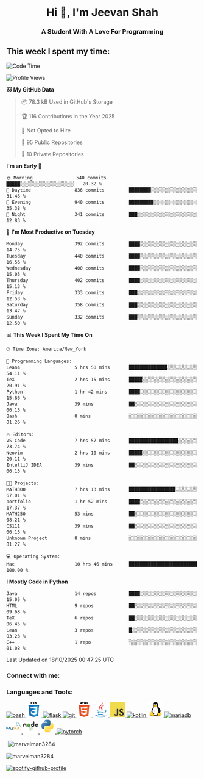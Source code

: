 <h1 align="center">Hi 👋, I'm Jeevan Shah</h1>
<h3 align="center">A Student With A Love For Programming</h3>

## This week I spent my time:

<!--START_SECTION:waka-->
![Code Time](http://img.shields.io/badge/Code%20Time-642%20hrs%202%20mins-blue)

![Profile Views](http://img.shields.io/badge/Profile%20Views-0-blue)

**🐱 My GitHub Data** 

> 📦 78.3 kB Used in GitHub's Storage 
 > 
> 🏆 116 Contributions in the Year 2025
 > 
> 🚫 Not Opted to Hire
 > 
> 📜 95 Public Repositories 
 > 
> 🔑 10 Private Repositories 
 > 
**I'm an Early 🐤** 

```text
🌞 Morning                540 commits         █████░░░░░░░░░░░░░░░░░░░░   20.32 % 
🌆 Daytime                836 commits         ████████░░░░░░░░░░░░░░░░░   31.46 % 
🌃 Evening                940 commits         █████████░░░░░░░░░░░░░░░░   35.38 % 
🌙 Night                  341 commits         ███░░░░░░░░░░░░░░░░░░░░░░   12.83 % 
```
📅 **I'm Most Productive on Tuesday** 

```text
Monday                   392 commits         ████░░░░░░░░░░░░░░░░░░░░░   14.75 % 
Tuesday                  440 commits         ████░░░░░░░░░░░░░░░░░░░░░   16.56 % 
Wednesday                400 commits         ████░░░░░░░░░░░░░░░░░░░░░   15.05 % 
Thursday                 402 commits         ████░░░░░░░░░░░░░░░░░░░░░   15.13 % 
Friday                   333 commits         ███░░░░░░░░░░░░░░░░░░░░░░   12.53 % 
Saturday                 358 commits         ███░░░░░░░░░░░░░░░░░░░░░░   13.47 % 
Sunday                   332 commits         ███░░░░░░░░░░░░░░░░░░░░░░   12.50 % 
```


📊 **This Week I Spent My Time On** 

```text
🕑︎ Time Zone: America/New_York

💬 Programming Languages: 
Lean4                    5 hrs 50 mins       ██████████████░░░░░░░░░░░   54.11 % 
TeX                      2 hrs 15 mins       █████░░░░░░░░░░░░░░░░░░░░   20.91 % 
Python                   1 hr 42 mins        ████░░░░░░░░░░░░░░░░░░░░░   15.86 % 
Java                     39 mins             ██░░░░░░░░░░░░░░░░░░░░░░░   06.15 % 
Bash                     8 mins              ░░░░░░░░░░░░░░░░░░░░░░░░░   01.26 % 

🔥 Editors: 
VS Code                  7 hrs 57 mins       ██████████████████░░░░░░░   73.74 % 
Neovim                   2 hrs 10 mins       █████░░░░░░░░░░░░░░░░░░░░   20.11 % 
IntelliJ IDEA            39 mins             ██░░░░░░░░░░░░░░░░░░░░░░░   06.15 % 

🐱‍💻 Projects: 
MATH300                  7 hrs 13 mins       █████████████████░░░░░░░░   67.01 % 
portfolio                1 hr 52 mins        ████░░░░░░░░░░░░░░░░░░░░░   17.37 % 
MATH250                  53 mins             ██░░░░░░░░░░░░░░░░░░░░░░░   08.21 % 
CS111                    39 mins             ██░░░░░░░░░░░░░░░░░░░░░░░   06.15 % 
Unknown Project          8 mins              ░░░░░░░░░░░░░░░░░░░░░░░░░   01.27 % 

💻 Operating System: 
Mac                      10 hrs 46 mins      █████████████████████████   100.00 % 
```

**I Mostly Code in Python** 

```text
Java                     14 repos            ████░░░░░░░░░░░░░░░░░░░░░   15.05 % 
HTML                     9 repos             ██░░░░░░░░░░░░░░░░░░░░░░░   09.68 % 
TeX                      6 repos             ██░░░░░░░░░░░░░░░░░░░░░░░   06.45 % 
Lean                     3 repos             █░░░░░░░░░░░░░░░░░░░░░░░░   03.23 % 
C++                      1 repo              ░░░░░░░░░░░░░░░░░░░░░░░░░   01.08 % 
```




 Last Updated on 18/10/2025 00:47:25 UTC
<!--END_SECTION:waka-->

<h3 align="left">Connect with me:</h3>
<p align="left">

</p>

<h3 align="left">Languages and Tools:</h3>
<p align="left"> <a href="https://www.gnu.org/software/bash/" target="_blank"> <img src="https://www.vectorlogo.zone/logos/gnu_bash/gnu_bash-icon.svg" alt="bash" width="40" height="40"/> </a> <a href="https://www.w3schools.com/css/" target="_blank"> <img src="https://raw.githubusercontent.com/devicons/devicon/master/icons/css3/css3-original-wordmark.svg" alt="css3" width="40" height="40"/> </a> <a href="https://flask.palletsprojects.com/" target="_blank"> <img src="https://www.vectorlogo.zone/logos/pocoo_flask/pocoo_flask-icon.svg" alt="flask" width="40" height="40"/> </a> <a href="https://git-scm.com/" target="_blank"> <img src="https://www.vectorlogo.zone/logos/git-scm/git-scm-icon.svg" alt="git" width="40" height="40"/> </a> <a href="https://www.w3.org/html/" target="_blank"> <img src="https://raw.githubusercontent.com/devicons/devicon/master/icons/html5/html5-original-wordmark.svg" alt="html5" width="40" height="40"/> </a> <a href="https://www.java.com" target="_blank"> <img src="https://raw.githubusercontent.com/devicons/devicon/master/icons/java/java-original.svg" alt="java" width="40" height="40"/> </a> <a href="https://developer.mozilla.org/en-US/docs/Web/JavaScript" target="_blank"> <img src="https://raw.githubusercontent.com/devicons/devicon/master/icons/javascript/javascript-original.svg" alt="javascript" width="40" height="40"/> </a> <a href="https://kotlinlang.org" target="_blank"> <img src="https://www.vectorlogo.zone/logos/kotlinlang/kotlinlang-icon.svg" alt="kotlin" width="40" height="40"/> </a> <a href="https://www.linux.org/" target="_blank"> <img src="https://raw.githubusercontent.com/devicons/devicon/master/icons/linux/linux-original.svg" alt="linux" width="40" height="40"/> </a> <a href="https://mariadb.org/" target="_blank"> <img src="https://www.vectorlogo.zone/logos/mariadb/mariadb-icon.svg" alt="mariadb" width="40" height="40"/> </a> <a href="https://www.mysql.com/" target="_blank"> <img src="https://raw.githubusercontent.com/devicons/devicon/master/icons/mysql/mysql-original-wordmark.svg" alt="mysql" width="40" height="40"/> </a> <a href="https://nodejs.org" target="_blank"> <img src="https://raw.githubusercontent.com/devicons/devicon/master/icons/nodejs/nodejs-original-wordmark.svg" alt="nodejs" width="40" height="40"/> </a> <a href="https://www.python.org" target="_blank"> <img src="https://raw.githubusercontent.com/devicons/devicon/master/icons/python/python-original.svg" alt="python" width="40" height="40"/> </a> <a href="https://pytorch.org/" target="_blank"> <img src="https://www.vectorlogo.zone/logos/pytorch/pytorch-icon.svg" alt="pytorch" width="40" height="40"/> </a> </p>


<p>&nbsp;<img align="center" src="https://github-readme-stats.vercel.app/api?username=marvelman3284&show_icons=true&locale=en&theme=blue-green" alt="marvelman3284" /></p>

<p><img align="center" src="https://github-readme-streak-stats.herokuapp.com/?user=marvelman3284&theme=blue-green" alt="marvelman3284" /></p>


[![spotify-github-profile](https://spotify-github-profile.vercel.app/api/view?uid=lp0lvf5zzesrwq2hdzmfnkjsq&cover_image=true&theme=default)](https://github.com/kittinan/spotify-github-profile)
